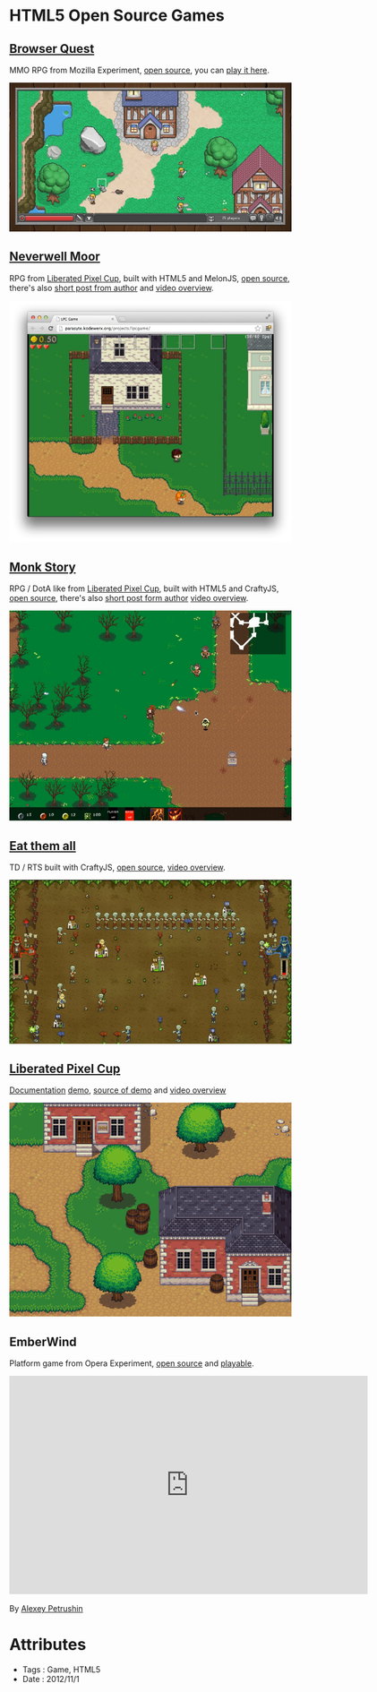 # HTML5 Open Source Games

## [Browser Quest](http://browserquest.mozilla.org)

MMO RPG from Mozilla Experiment, [open source](https://github.com/mozilla/BrowserQuest),
you can [play it here](http://browserquest.mozilla.org).

![Browser Quest](html5-open-source-games/browser-quest.jpg)

## [Neverwell Moor](http://parasyte.kodewerx.org/projects/lpcgame)

RPG from [Liberated Pixel Cup](http://lpc.opengameart.org), built with HTML5 and MelonJS,
[open source](https://bitbucket.org/parasyte/neverwell-moor), there's also
[short post from author](http://opengameart.org/forumtopic/neverwell-moor-html5-game-progress-thread)
and [video overview](http://www.youtube.com/watch?v=JagSFQOMyQc).

![](html5-open-source-games/neverwell-moor.jpg)

## [Monk Story](http://uniquevn.github.com/CraftyGame)

RPG / DotA like from [Liberated Pixel Cup](http://lpc.opengameart.org), built with HTML5
and CraftyJS, [open source](http://github.com/uniquevn/CraftyGame), there's also
[short post form author](http://opengameart.org/forumtopic/monk-story)
[video overview](http://www.youtube.com/watch?v=HItxyniV-Es).

![](html5-open-source-games/monk-story.jpg)

## [Eat them all](https://github.com/Chinow/Eat-them-All)

TD / RTS built with CraftyJS, [open source](https://github.com/Chinow/Eat-them-All),
[video overview](http://www.youtube.com/watch?v=uqMBX9mxZQo).

![](html5-open-source-games/eat-them-all.jpg)

## [Liberated Pixel Cup](http://lpc.opengameart.org)

[Documentation](http://lpc.opengameart.org/static/lpc-style-guide/index.html)
[demo](http://lpc.opengameart.org/static/lpc-style-guide/demo.html),
[source of demo](https://gitorious.org/liberated-pixel-cup) and
[video overview](http://www.youtube.com/watch?v=K8mW2th7-H0)

![](html5-open-source-games/liberated-pixel-cup.gif)

## EmberWind

Platform game from Opera Experiment, [open source](https://github.com/operasoftware/Emberwind)
and [playable](http://operasoftware.github.com/Emberwind).

<object width="640" height="390">
  <param name="movie" value="http://www.youtube.com/v/5hZeTKaHsC8?version=3&hl=en_US"></param>
  <param name="allowFullScreen" value="true"></param>
  <param name="allowscriptaccess" value="always"></param>
  <embed src="http://www.youtube.com/v/5hZeTKaHsC8?version=3&hl=en_US" type="application/x-shockwave-flash" width="640" height="390" allowscriptaccess="always" allowfullscreen="true"></embed>
</object>

By [Alexey Petrushin](http://petrush.in)

# Attributes

- Tags : Game, HTML5
- Date : 2012/11/1